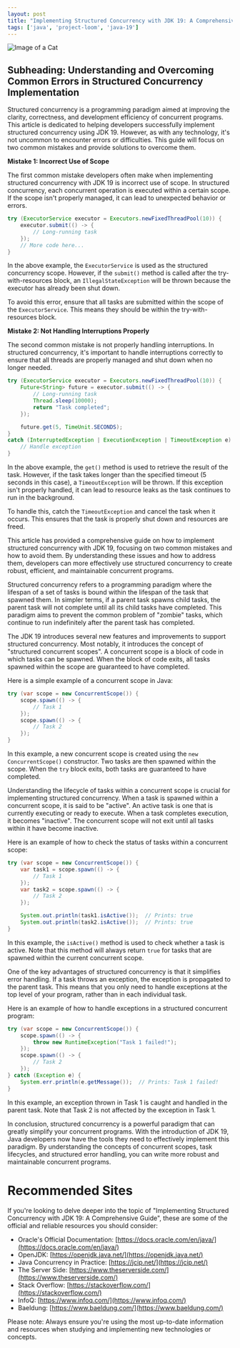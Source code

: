 ```yaml
---
layout: post
title: "Implementing Structured Concurrency with JDK 19: A Comprehensive Guide"
tags: ['java', 'project-loom', 'java-19']
---
```


![Image of a Cat](http://source.unsplash.com/1600x900/?cat)

## Subheading: Understanding and Overcoming Common Errors in Structured Concurrency Implementation

Structured concurrency is a programming paradigm aimed at improving the clarity, correctness, and development efficiency of concurrent programs. This article is dedicated to helping developers successfully implement structured concurrency using JDK 19. However, as with any technology, it's not uncommon to encounter errors or difficulties. This guide will focus on two common mistakes and provide solutions to overcome them.

**Mistake 1: Incorrect Use of Scope**

The first common mistake developers often make when implementing structured concurrency with JDK 19 is incorrect use of scope. In structured concurrency, each concurrent operation is executed within a certain scope. If the scope isn't properly managed, it can lead to unexpected behavior or errors.

```java
try (ExecutorService executor = Executors.newFixedThreadPool(10)) {
    executor.submit(() -> {
        // Long-running task
    });
    // More code here...
}
```

In the above example, the `ExecutorService` is used as the structured concurrency scope. However, if the `submit()` method is called after the try-with-resources block, an `IllegalStateException` will be thrown because the executor has already been shut down.

To avoid this error, ensure that all tasks are submitted within the scope of the `ExecutorService`. This means they should be within the try-with-resources block. 

**Mistake 2: Not Handling Interruptions Properly**

The second common mistake is not properly handling interruptions. In structured concurrency, it's important to handle interruptions correctly to ensure that all threads are properly managed and shut down when no longer needed.

```java
try (ExecutorService executor = Executors.newFixedThreadPool(10)) {
    Future<String> future = executor.submit(() -> {
        // Long-running task
        Thread.sleep(10000);
        return "Task completed";
    });

    future.get(5, TimeUnit.SECONDS);
}
catch (InterruptedException | ExecutionException | TimeoutException e) {
    // Handle exception
}
```

In the above example, the `get()` method is used to retrieve the result of the task. However, if the task takes longer than the specified timeout (5 seconds in this case), a `TimeoutException` will be thrown. If this exception isn't properly handled, it can lead to resource leaks as the task continues to run in the background.

To handle this, catch the `TimeoutException` and cancel the task when it occurs. This ensures that the task is properly shut down and resources are freed.

This article has provided a comprehensive guide on how to implement structured concurrency with JDK 19, focusing on two common mistakes and how to avoid them. By understanding these issues and how to address them, developers can more effectively use structured concurrency to create robust, efficient, and maintainable concurrent programs.

Structured concurrency refers to a programming paradigm where the lifespan of a set of tasks is bound within the lifespan of the task that spawned them. In simpler terms, if a parent task spawns child tasks, the parent task will not complete until all its child tasks have completed. This paradigm aims to prevent the common problem of "zombie" tasks, which continue to run indefinitely after the parent task has completed.

The JDK 19 introduces several new features and improvements to support structured concurrency. Most notably, it introduces the concept of "structured concurrent scopes". A concurrent scope is a block of code in which tasks can be spawned. When the block of code exits, all tasks spawned within the scope are guaranteed to have completed.

Here is a simple example of a concurrent scope in Java:

```java
try (var scope = new ConcurrentScope()) {
    scope.spawn(() -> {
        // Task 1
    });
    scope.spawn(() -> {
        // Task 2
    });
}
```

In this example, a new concurrent scope is created using the `new ConcurrentScope()` constructor. Two tasks are then spawned within the scope. When the `try` block exits, both tasks are guaranteed to have completed.

Understanding the lifecycle of tasks within a concurrent scope is crucial for implementing structured concurrency. When a task is spawned within a concurrent scope, it is said to be "active". An active task is one that is currently executing or ready to execute. When a task completes execution, it becomes "inactive". The concurrent scope will not exit until all tasks within it have become inactive.

Here is an example of how to check the status of tasks within a concurrent scope:

```java
try (var scope = new ConcurrentScope()) {
    var task1 = scope.spawn(() -> {
        // Task 1
    });
    var task2 = scope.spawn(() -> {
        // Task 2
    });

    System.out.println(task1.isActive());  // Prints: true
    System.out.println(task2.isActive());  // Prints: true
}
```

In this example, the `isActive()` method is used to check whether a task is active. Note that this method will always return `true` for tasks that are spawned within the current concurrent scope.

One of the key advantages of structured concurrency is that it simplifies error handling. If a task throws an exception, the exception is propagated to the parent task. This means that you only need to handle exceptions at the top level of your program, rather than in each individual task.

Here is an example of how to handle exceptions in a structured concurrent program:

```java
try (var scope = new ConcurrentScope()) {
    scope.spawn(() -> {
        throw new RuntimeException("Task 1 failed!");
    });
    scope.spawn(() -> {
        // Task 2
    });
} catch (Exception e) {
    System.err.println(e.getMessage());  // Prints: Task 1 failed!
}
```

In this example, an exception thrown in Task 1 is caught and handled in the parent task. Note that Task 2 is not affected by the exception in Task 1.

In conclusion, structured concurrency is a powerful paradigm that can greatly simplify your concurrent programs. With the introduction of JDK 19, Java developers now have the tools they need to effectively implement this paradigm. By understanding the concepts of concurrent scopes, task lifecycles, and structured error handling, you can write more robust and maintainable concurrent programs.
# Recommended Sites

If you're looking to delve deeper into the topic of "Implementing Structured Concurrency with JDK 19: A Comprehensive Guide", these are some of the official and reliable resources you should consider:

- Oracle's Official Documentation: [https://docs.oracle.com/en/java/](https://docs.oracle.com/en/java/)
- OpenJDK: [https://openjdk.java.net/](https://openjdk.java.net/)
- Java Concurrency in Practice: [https://jcip.net/](https://jcip.net/)
- The Server Side: [https://www.theserverside.com/](https://www.theserverside.com/)
- Stack Overflow: [https://stackoverflow.com/](https://stackoverflow.com/)
- InfoQ: [https://www.infoq.com/](https://www.infoq.com/)
- Baeldung: [https://www.baeldung.com/](https://www.baeldung.com/)

Please note: Always ensure you're using the most up-to-date information and resources when studying and implementing new technologies or concepts.